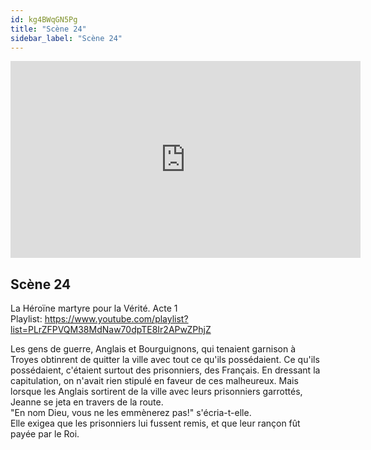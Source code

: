 ```yaml
---
id: kg4BWqGN5Pg
title: "Scène 24"
sidebar_label: "Scène 24"
---
```


<div class="video-float-container">
  <iframe
    width="560"
    height="315"
    src="https://www.youtube.com/embed/kg4BWqGN5Pg"
    title="YouTube video player"
    frameborder="0"
    allow="accelerometer; autoplay; clipboard-write; encrypted-media; gyroscope; picture-in-picture; web-share"
    referrerpolicy="strict-origin-when-cross-origin"
    allowfullscreen
  ></iframe>
</div>

## Scène 24

La Héroïne martyre pour la Vérité. Acte 1  
Playlist: https://www.youtube.com/playlist?list=PLrZFPVQM38MdNaw70dpTE8Ir2APwZPhjZ

Les gens de guerre, Anglais et Bourguignons, qui tenaient garnison à Troyes obtinrent de quitter la ville avec tout ce qu'ils possédaient. Ce qu'ils possédaient, c'étaient surtout des prisonniers, des Français. En dressant la capitulation, on n'avait rien stipulé en faveur de ces malheureux. Mais lorsque les Anglais sortirent de la ville avec leurs prisonniers garrottés, Jeanne se jeta en travers de la route.   
"En nom Dieu, vous ne les emmènerez pas!" s'écria-t-elle.   
Elle exigea que les prisonniers lui fussent remis, et que leur rançon fût payée par le Roi.
